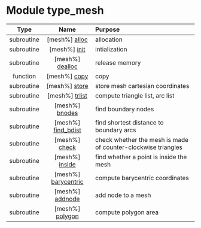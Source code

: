 # Module type_mesh

| Type | Name | Purpose |
| :--: | :--: | :---------- |
| subroutine | [mesh%] [alloc](https://github.com/benjaminmenetrier/bump-standalone/tree/master/src/type_mesh.F90#L73) | allocation |
| subroutine | [mesh%] [init](https://github.com/benjaminmenetrier/bump-standalone/tree/master/src/type_mesh.F90#L102) | intialization |
| subroutine | [mesh%] [dealloc](https://github.com/benjaminmenetrier/bump-standalone/tree/master/src/type_mesh.F90#L156) | release memory |
| function | [mesh%] [copy](https://github.com/benjaminmenetrier/bump-standalone/tree/master/src/type_mesh.F90#L191) | copy |
| subroutine | [mesh%] [store](https://github.com/benjaminmenetrier/bump-standalone/tree/master/src/type_mesh.F90#L239) | store mesh cartesian coordinates |
| subroutine | [mesh%] [trlist](https://github.com/benjaminmenetrier/bump-standalone/tree/master/src/type_mesh.F90#L271) | compute triangle list, arc list |
| subroutine | [mesh%] [bnodes](https://github.com/benjaminmenetrier/bump-standalone/tree/master/src/type_mesh.F90#L330) | find boundary nodes |
| subroutine | [mesh%] [find_bdist](https://github.com/benjaminmenetrier/bump-standalone/tree/master/src/type_mesh.F90#L401) | find shortest distance to boundary arcs |
| subroutine | [mesh%] [check](https://github.com/benjaminmenetrier/bump-standalone/tree/master/src/type_mesh.F90#L458) | check whether the mesh is made of counter-clockwise triangles |
| subroutine | [mesh%] [inside](https://github.com/benjaminmenetrier/bump-standalone/tree/master/src/type_mesh.F90#L612) | find whether a point is inside the mesh |
| subroutine | [mesh%] [barycentric](https://github.com/benjaminmenetrier/bump-standalone/tree/master/src/type_mesh.F90#L644) | compute barycentric coordinates |
| subroutine | [mesh%] [addnode](https://github.com/benjaminmenetrier/bump-standalone/tree/master/src/type_mesh.F90#L674) | add node to a mesh |
| subroutine | [mesh%] [polygon](https://github.com/benjaminmenetrier/bump-standalone/tree/master/src/type_mesh.F90#L769) | compute polygon area |
